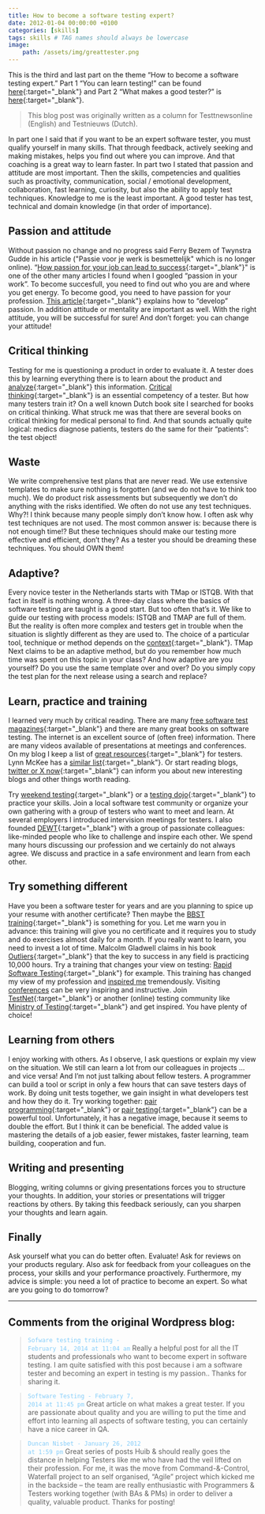 ```yaml
---
title: How to become a software testing expert?
date: 2012-01-04 00:00:00 +0100
categories: [skills]
tags: skills # TAG names should always be lowercase
image:
    path: /assets/img/greattester.png
---
```


This is the third and last part on the theme “How to become a software testing expert.” Part 1 “You can learn testing!”
can be found [here](/posts/you-can-learn-testing){:target="_blank"} and Part 2 “What makes a good tester?” is
[here](/posts/what-makes-a-good-tester){:target="_blank"}.

<blockquote class="prompt-info">This blog post was originally written as a column for Testtnewsonline (English) and Testnieuws (Dutch).</blockquote>

In part one I said that if you want to be an expert software tester, you must qualify yourself in many skills. That
through feedback, actively seeking and making mistakes, helps you find out where you can improve. And that coaching is a
great way to learn faster. In part two I stated that passion and attitude are most important. Then the skills,
competencies and qualities such as proactivity, communication, social / emotional development, collaboration, fast
learning, curiosity, but also the ability to apply test techniques. Knowledge to me is the least important. A good
tester has test, technical and domain knowledge (in that order of importance).

## Passion and attitude

Without passion no change and no progress said Ferry Bezem of Twynstra Gudde in his article ("Passie voor je werk is
besmettelijk" which is no longer online).
“[How passion for your job can lead to success](https://itmanagersinbox.com/1559/how-passion-for-your-job-can-lead-to-success/){:target="_blank"}"
is one of the other many articles I found when I googled “passion in your work”. To become succesfull, you need to find
out who you are and where you get energy. To become good, you need to have passion for your profession.
[This article](https://www.personal-development.com/chuck/passion.htm){:target="_blank"} explains how to “develop”
passion. In addition attitude or mentality are important as well. With the right attitude, you will be successful for
sure! And don’t forget: you can change your attitude!

## Critical thinking

Testing for me is questioning a product in order to evaluate it. A tester does this by learning everything there is to
learn about the product and [analyze](https://en.wikipedia.org/wiki/Analysis){:target="_blank"} this information.
[Critical thinking](https://en.wikipedia.org/wiki/Critical_thinking){:target="_blank"} is an essential competency of a
tester. But how many testers train it? On a well known Dutch book site I searched for books on critical thinking. What
struck me was that there are several books on critical thinking for medical personal to find. And that sounds actually
quite logical: medics diagnose patients, testers do the same for their “patients”: the test object!

## Waste

We write comprehensive test plans that are never read. We use extensive templates to make sure nothing is forgotten (and
we do not have to think too much). We do product risk assessments but subsequently we don’t do anything with the risks
identified. We often do not use any test techniques. Why?! I think because many people simply don’t know how. I often
ask why test techniques are not used. The most common answer is: because there is not enough time!? But these techniques
should make our testing more effective and efficient, don’t they? As a tester you should be dreaming these techniques.
You should OWN them!

## Adaptive?

Every novice tester in the Netherlands starts with TMap or ISTQB. With that fact in itself is nothing wrong. A three-day
class where the basics of software testing are taught is a good start. But too often that’s it. We like to guide our
testing with process models: ISTQB and TMAP are full of them. But the reality is often more complex and testers get in
trouble when the situation is slightly different as they are used to. The choice of a particular tool, technique or
method depends on the [context](https://www.context-driven-testing.com/){:target="_blank"}. TMap Next claims to be an
adaptive method, but do you remember how much time was spent on this topic in your class? And how adaptive are you
yourself? Do you use the same template over and over? Do you simply copy the test plan for the next release using a
search and replace?

## Learn, practice and training

I learned very much by critical reading. There are many
[free software test magazines](https://simonsaysnomore.wordpress.com/2011/09/11/free-magazines/){:target="_blank"} and
there are many great books on software testing. The internet is an excellent source of (often free) information. There
are many videos available of presentations at meetings and conferences. On my blog I keep a list of
[great resources](/posts/great-resources){:target="_blank"} for testers. Lynn McKee has a
[similar list](https://www.qualityperspectives.ca/resources/){:target="_blank"}. Or start reading blogs,
[twitter or X now](https://www.practitest.com/resource-center/blog/top-20-twitter-influencers/){:target="_blank"} can
inform you about new interesting blogs and other things worth reading.

Try [weekend testing](https://weekendtesting.com/){:target="_blank"} or a
[testing dojo](https://www.shino.de/2010/04/16/testing-dojos/){:target="_blank"} to practice your skills. Join a local
software test community or organize your own gathering with a group of testers who want to meet and learn. At several
employers I introduced intervision meetings for testers. I also founded
[DEWT](https://dewt.wordpress.com/){:target="_blank"} with a group of passionate colleagues: like-minded people who like
to challenge and inspire each other. We spend many hours discussing our profession and we certainly do not always agree.
We discuss and practice in a safe environment and learn from each other.

## Try something different

Have you been a software tester for years and are you planning to spice up your resume with another certificate? Then
maybe the [BBST training](https://www.associationforsoftwaretesting.org/training/courses/foundations/){:target="_blank"}
is something for you. Let me warn you in advance: this training will give you no certificate and it requires you to
study and do exercises almost daily for a month. If you really want to learn, you need to invest a lot of time. Malcolm
Gladwell claims in his book [Outliers](https://en.wikipedia.org/wiki/Outliers_%28book%29){:target="_blank"} that the key
to success in any field is practicing 10,000 hours. Try a training that changes your view on testing:
[Rapid Software Testing](https://www.rapid-software-testing.com){:target="_blank"} for example. This training has
changed my view of my profession and [inspired me](https://www.huibschoots.nl/wordpress/?p=86) tremendously. Visiting
[conferences](https://www.huibschoots.nl/wordpress/?p=263) can be very inspiring and instructive. Join
[TestNet](https://www.testnet.org/){:target="_blank"} or another (online) testing community like
[Ministry of Testing](https://www.ministryoftesting.com/){:target="_blank"} and get inspired. You have plenty of choice!

## Learning from others

I enjoy working with others. As I observe, I ask questions or explain my view on the situation. We still can learn a lot
from our colleagues in projects … and vice versa! And I’m not just talking about fellow testers. A programmer can build
a tool or script in only a few hours that can save testers days of work. By doing unit tests together, we gain insight
in what developers test and how they do it. Try working together:
[pair programming](https://en.wikipedia.org/wiki/Pair_programming){:target="_blank"} or
[pair testing](https://en.wikipedia.org/wiki/Pair_testing){:target="_blank"} can be a powerful tool. Unfortunately, it
has a negative image, because it seems to double the effort. But I think it can be beneficial. The added value is
mastering the details of a job easier, fewer mistakes, faster learning, team building, cooperation and fun.

## Writing and presenting

Blogging, writing columns or giving presentations forces you to structure your thoughts. In addition, your stories or
presentations will trigger reactions by others. By taking this feedback seriously, can you sharpen your thoughts and
learn again.

## Finally

Ask yourself what you can do better often. Evaluate! Ask for reviews on your products regulary. Also ask for feedback
from your colleagues on the process, your skills and your performance proactively. Furthermore, my advice is simple: you
need a lot of practice to become an expert. So what are you going to do tomorrow?

---

## Comments from the original Wordpress blog:

> <code style="color : lightskyblue">Sofware testing training - February 14, 2014 at 11:04 am</code>
> Really a helpful post for all the IT students and
> professionals who want to become expert in software testing. I am quite satisfied with this post because i am a
> software tester and becoming an expert in testing is my passion.. Thanks for sharing it.

> <code style="color : lightskyblue">Software Testing - February 7, 2014 at 11:45 pm</code>
> Great article on what makes a great tester. If you are passionate
> about quality and you are willing to put the time and effort into learning all aspects of software testing, you can
> certainly have a nice career in QA.

> <code style="color : lightskyblue">Duncan Nisbet - January 26, 2012 at 1:59 pm</code>
> Great series of posts Huib & should really goes the distance in helping
> Testers like me who have had the veil lifted on their profession. For me, it was the move from Command-&-Control,
> Waterfall project to an self organised, “Agile” project which kicked me in the backside – the team are really
> enthusiastic with Programmers & Testers working together (with BAs & PMs) in order to deliver a quality, valuable
> product. Thanks for posting!
